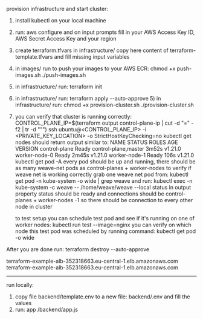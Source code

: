 provision infrastructure and start cluster:
1) install kubectl on your local machine
2) run:
   aws configure
   and on input prompts fill in your AWS Access Key ID, AWS Secret Access Key and your region
3) create terraform.tfvars in infrastructure/ copy here content of terraform-template.tfvars and fill missing input
   variables
4) in images/ run to push your images to your AWS ECR:
   chmod +x push-images.sh
   ./push-images.sh
5) in infrastructure/ run: 
   terraform init
6) in infrastructure/ run: 
   terraform apply --auto-approve
   5) in infrastructure/ run:
   chmod +x provision-cluster.sh
   ./provision-cluster.sh <path-to-your-aws-instances-private-key>
      
7) you can verify that cluster is running correctly:
   CONTROL_PLANE_IP=$(terraform output control-plane-ip | cut -d "=" -f2 | tr -d "\"")
   ssh ubuntu@<CONTROL_PLANE_IP> -i <PRIVATE_KEY_LOCATION> -o StrictHostKeyChecking=no
   kubectl get nodes
   should return output similar to:
   NAME            STATUS   ROLES                  AGE     VERSION
   control-plane   Ready    control-plane,master   3m52s   v1.21.0
   worker-node-0   Ready    <none>                 2m45s   v1.21.0
   worker-node-1   Ready    <none>                 106s    v1.21.0
   kubectl get pod -A
   every pod should be up and running, there should be as many weave-net pods as control-planes + worker-nodes
   to verify if weave net is working correctly grab one weave net pod from:
   kubectl get pod -n kube-system -o wide | grep weave
   and run:
   kubectl exec -n kube-system <one-of-weaves-pods-name for instance weave-net-gssmt> -c weave -- /home/weave/weave --local status
   in output property status should be ready and connections should be control-planes + worker-nodes -1 so there should be 
   connection to every other node in cluster
   
   to test setup you can schedule test pod and see if it's running on one of worker nodes:
   kubectl run test --image=nginx
   you can verify on which node this test pod was scheduled by running command:
   kubectl get pod -o wide
   





After you are done run:
terraform destroy --auto-approve


terraform-example-alb-352318663.eu-central-1.elb.amazonaws.com
terraform-example-alb-352318663.eu-central-1.elb.amazonaws.com

-----------------
run locally:
1) copy file backend/template.env to a new file: backend/.env and fill the values
2) run:
app /backend/app.js
